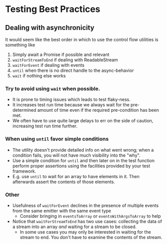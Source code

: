 # Testing Best Practices

## Dealing with asynchronicity

It would seem like the best order in which to use the control flow utilities is something like
1. Simply await a Promise if possible and relevant
2. `waitForStreamToEnd` if dealing with ReadableStream
3. `waitForEvent` if dealing with events
4. `until` when there is no direct handle to the async-behavior
5. `wait` if nothing else works

### Try to avoid using `wait` when possible.

- It is prone to timing issues which leads to test flaky-ness.
- It increases test run time because we always wait for the pre-determined amount of time even if the required pre-condition has been met.
- We often have to use quite large delays to err on the side of caution, increasing test run time further.

### When using `until` favor simple conditions
- The utility doesn't provide detailed info on what went wrong; when a condition fails, you will not have much visibility into the "why".
- Use a simple condition for `until` and then later on in the test function perform proper assertions using the facilities provided by your test framework.
- E.g. use `until` to wait for an array to have elements in it. Then afterwards assert the contents of those elements.

### Other
- Usefulness of `waitForEvent` declines in the presence of multiple events from the same emitter with the same event type
    - Consider bringing in `eventsToArray` or `eventsWithArgsToArray` to help
- Notice that `waitForStreamToEnd` has two use cases: collecting the data of a stream into an array _and_ waiting for a
  stream to be closed.
    - In some use cases you may only be interested in waiting for the stream to end. You don't have to examine the
      contents of the stream.
